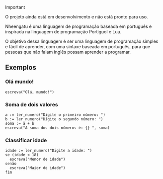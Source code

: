 > [!IMPORTANT]  
> O projeto ainda está em desenvolvimento e não está pronto para uso.

Nheengatu é uma linguagem de programação baseada em português e inspirada na linguagem de programação Portiguol e Lua.

O objetivo dessa linguagem é ser uma linguagem de programação simples e fácil de aprender, com uma sintaxe baseada em português, para que pessoas que não falam inglês possam aprender a programar.

## Exemplos

### Olá mundo!
```nheengatu
escreva("Olá, mundo!")
```

### Soma de dois valores

```nheengatu
a := ler_numero("Digite o primeiro número: ")
b := ler_numero("Digite o segundo número: ")
soma := a + b
escreva("A soma dos dois números é: {} ", soma)
```


### Classificar idade
 ```nheengatu
idade := ler_numero("Digite a idade: ") 
se (idade < 18)
   escreva("Menor de idade")
senão 
   escreva("Maior de idade")
fim
 ```